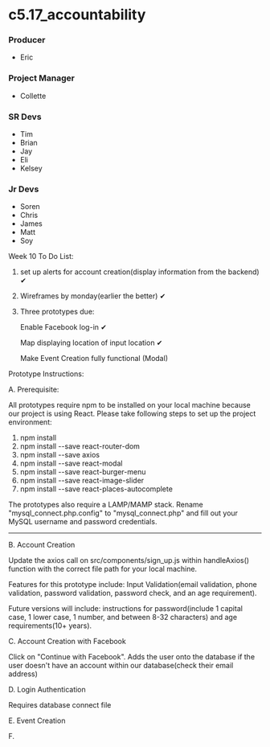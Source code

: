 
# c5.17_accountability

### Producer
- Eric

### Project Manager
- Collette

### SR Devs
- Tim
- Brian
- Jay
- Eli
- Kelsey

### Jr Devs
- Soren
- Chris
- James
- Matt
- Soy

Week 10 To Do List: 

1. set up alerts for account creation(display information from the backend) ✔

2. Wireframes by monday(earlier the better) ✔

3. Three prototypes due: 

    Enable Facebook log-in ✔ 

    Map displaying location of input location ✔
    
    Make Event Creation fully functional (Modal)
    
    

Prototype Instructions:

A. Prerequisite: 

   All prototypes require npm to be installed on your local machine because our project is using React. Please take following steps to set up the project environment:
   1. npm install
   2. npm install --save react-router-dom
   3. npm install --save axios
   4. npm install --save react-modal
   5. npm install --save react-burger-menu
   6. npm install --save react-image-slider
   7. npm install --save react-places-autocomplete

   The prototypes also require a LAMP/MAMP stack. Rename "mysql_connect.php.config" to "mysql_connect.php" and fill out your MySQL username and password credentials. 

_________________________________________________________________

B. Account Creation  

   Update the axios call on src/components/sign_up.js within handleAxios() function with the correct file path for your local machine.
   
   Features for this prototype include: Input Validation(email validation, phone validation, password validation, password check, and an age requirement).
   
   Future versions will include: instructions for password(include 1 capital case, 1 lower case, 1 number, and between 8-32 characters) and age requirements(10+ years). 

C. Account Creation with Facebook

   Click on "Continue with Facebook". Adds the user onto the database if the user doesn't have an account within our database(check their email address)

D. Login Authentication
   
   Requires database connect file
        

E. Event Creation
    

F. 


